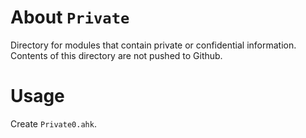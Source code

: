 # About `Private`

Directory for modules that contain private or confidential information.  
Contents of this directory are not pushed to Github.  

# Usage

Create `Private0.ahk`.  
